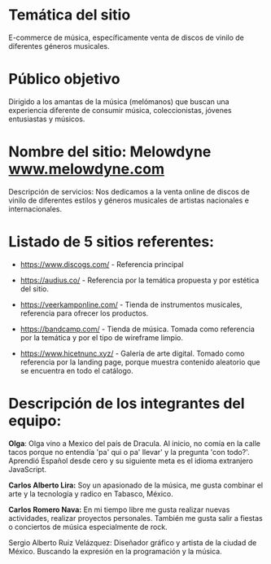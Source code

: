 # Temática del sitio

E-commerce de música, específicamente venta de discos de vinilo de diferentes géneros musicales.

# Público objetivo

Dirigido a los amantas de la música (melómanos) que buscan una experiencia diferente de consumir música, coleccionistas, jóvenes entusiastas y músicos.

# Nombre del sitio: Melowdyne www.melowdyne.com

Descripción de servicios: Nos dedicamos a la venta online de discos de vinilo de diferentes estilos y géneros musicales de artistas nacionales e internacionales.

# Listado de 5 sitios referentes:

* https://www.discogs.com/ - Referencia principal

* https://audius.co/ - Referencia por la temática propuesta y por estética del sitio.

* https://veerkamponline.com/ - Tienda de instrumentos musicales, referencia para ofrecer los productos.

* https://bandcamp.com/ - Tienda de música. Tomada como referencia por la temática y por el tipo de wireframe limpio.

* https://www.hicetnunc.xyz/ - Galería de arte digital. Tomado como referencia por la landing page, porque muestra contenido aleatorio que se encuentra en todo el catálogo.

# Descripción de los integrantes del equipo:

**Olga**: Olga vino a Mexico del país de Dracula. Al inicio, no comía en la calle tacos porque no entendía 'pa' qui o pa' llevar' y la pregunta 'con todo?'. Aprendió Español desde cero y su siguiente meta es el idioma extranjero JavaScript.

**Carlos Alberto Lira:** Soy un apasionado de la música, me gusta combinar el arte y la tecnología y radico en Tabasco, México.

**Carlos Romero Nava:** En mi tiempo libre me gusta realizar nuevas actividades, realizar proyectos personales. También me gusta salir a fiestas o conciertos de música especialmente de rock.

Sergio Alberto Ruiz Velázquez:
Diseñador gráfico y artista de la ciudad de México. Buscando la expresión en la programación y la música.
